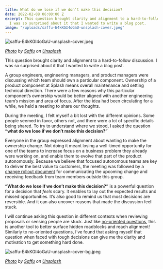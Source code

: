 ```yaml
---
title: What do we lose if we don’t make this decision?
date: 2022-02-08 06:00:00 Z
excerpt: This question brought clarity and alignment to a hard-to-follow discussion.
  I was so surprised about it that I wanted to write a blog post.
image: "/uploads/saffu-E4kKGI4oGaU-unsplash-cover.jpeg"
---
```


![saffu-E4kKGI4oGaU-unsplash-cover.jpeg](/uploads/saffu-E4kKGI4oGaU-unsplash-cover.jpeg)

*[Photo](https://unsplash.com/photos/E4kKGI4oGaU) by [Saffu](https://unsplash.com/@saffu?utm_source=unsplash&utm_medium=referral&utm_content=creditCopyText) on [Unsplash](https://unsplash.com/s/photos/movement?utm_source=unsplash&utm_medium=referral&utm_content=creditCopyText)*

This question brought clarity and alignment to a hard-to-follow discussion. I was so surprised about it that I wanted to write a blog post.

A group engineers, engineering managers, and product managers were discussing which team should own a particular component. Ownership of a product component at Splash means overall maintenance and setting technical direction. There were a few reasons why this particular component’s ownership would be better aligned with another engineering team’s mission and area of focus. After the idea had been circulating for a while, we held a meeting to share our thoughts.

During the meeting, I felt myself a bit lost with the different opinions. Some people seemed in favor, others not, and there were a lot of specific details being shared. To try to understand where we stood, I asked the question **“what do we lose if we don’t make this decision?”**

Everyone in the group expressed alignment about wanting to make the ownership change. Not doing it meant losing a well-timed opportunity for one of the teams to increase focus on a business problem they already were working on, and enable them to evolve that part of the product autonomously. Because we believe that focused autonomous teams are key to deliver the best value to customers, the meeting was followed by a [change rollout document](https://guillermodelapuente.com/blog/change-rollout-document/) for communicating the upcoming change and receiving feedback from team members outside this group.

**“What do we lose if we don’t make this decision?”** is a powerful question for a decision that *feels* scary. It enables to lay out the expected results and missed opportunities. It’s also good to remind us that most decisions are reversible. And it can also uncover reasons that made the discussion feel stuck.

I will continue asking this question in different contexts when reviewing proposals or sensing people are stuck. Just like [no-oriented questions](https://guillermodelapuente.com/blog/no-oriented-questions-to-get-others-to-act/), this is another tool to better surface hidden roadblocks and reach alignment! Similarly to no-oriented questions, I’ve found that asking myself that question when faced with tough decisions can give me the clarity and motivation to get something hard done.

![saffu-E4kKGI4oGaU-unsplash-cover-bg.jpeg](/uploads/saffu-E4kKGI4oGaU-unsplash-cover-bg.jpeg)

*[Photo](https://unsplash.com/photos/E4kKGI4oGaU) by [Saffu](https://unsplash.com/@saffu?utm_source=unsplash&utm_medium=referral&utm_content=creditCopyText) on [Unsplash](https://unsplash.com/s/photos/movement?utm_source=unsplash&utm_medium=referral&utm_content=creditCopyText)*